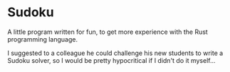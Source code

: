# Sudoku

A little program written for fun, to get more experience with the Rust programming language. 

I suggested to a colleague he could challenge his new students to write a Sudoku solver, so I would be pretty hypocritical if I didn't do it myself...
